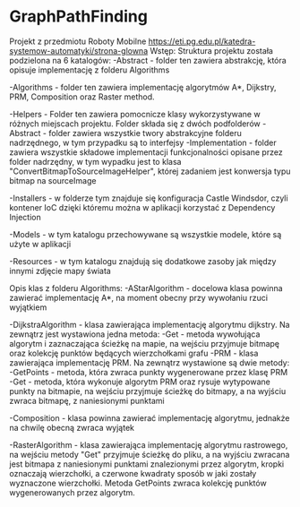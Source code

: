 # GraphPathFinding

Projekt z przedmiotu Roboty Mobilne
https://eti.pg.edu.pl/katedra-systemow-automatyki/strona-glowna
Wstęp:
Struktura projektu została podzielona na 6 katalogów:
-Abstract - folder ten zawiera abstrakcję, która opisuje implementację z folderu Algorithms

-Algorithms - folder ten zawiera implementację algorytmów A*, Dijkstry, PRM, Composition oraz Raster method.

-Helpers - Folder ten zawiera pomocnicze klasy wykorzystywane w różnych miejscach projektu. Folder składa się z dwóch podfolderów
  -Abstract - folder zawiera wszystkie twory abstrakcyjne folderu nadrzędnego, w  tym przypadku są to interfejsy
  -Implementation - folder zawiera wszystkie składowe implementacji funkcjonalności opisane przez folder nadrzędny, w tym wypadku jest to klasa "ConvertBitmapToSourceImageHelper", której zadaniem jest konwersja typu bitmap na sourceImage
  
-Installers - w folderze tym znajduje się konfiguracja Castle Windsdor, czyli kontener IoC dzięki któremu można w aplikacji korzystać z Dependency Injection

-Models - w tym katalogu przechowywane są wszystkie modele, które są użyte w aplikacji

-Resources - w tym katalogu znajdują się dodatkowe zasoby jak między innymi zdjęcie mapy świata


Opis klas z folderu Algorithms:
-AStarAlgorithm - docelowa klasa powinna zawierać implementację A*, na moment obecny przy wywołaniu rzuci wyjątkiem

-DijkstraAlgorithm - klasa zawierająca implementację algorytmu dijkstry. Na zewnątrz jest wystawiona jedna metoda:
    -Get - metoda wywołująca algorytm i zaznaczająca ścieżkę na mapie, na wejściu przyjmuje bitmapę oraz kolekcję punktów będących         wierzchołkami grafu
-PRM - klasa zawierająca implementację PRM. Na zewnątrz wystawione są dwie metody:
      -GetPoints - metoda, która zwraca punkty wygenerowane przez klasę PRM
      -Get - metoda, która wykonuje algorytm PRM oraz rysuje wytypowane punkty na bitmapie, na wejściu przyjmuje ścieżkę do bitmapy, a na wyjściu zwraca bitmapę, z naniesionymi punktami
      
-Composition - klasa powinna zawierać implementację algorytmu, jednakże na chwilę obecną zwraca wyjątek

-RasterAlgorithm - klasa zawierająca implementację algorytmu rastrowego, na wejściu metody "Get" przyjmuje ścieżkę do pliku, a na wyjściu zwracana jest bitmapa z naniesionymi punktami znalezionymi przez algorytm, kropki oznaczają wierzchołki, a czerwone kwadraty sposób w jaki zostały wyznaczone wierzchołki. Metoda GetPoints zwraca kolekcję punktów wygenerowanych przez algorytm. 
